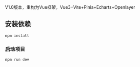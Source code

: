 V1.0版本，重构为Vue框架，Vue3+Vite+Pinia+Echarts+Openlayer
## 安装依赖

```sh
npm install
```

### 启动项目

```sh
npm run dev
```






